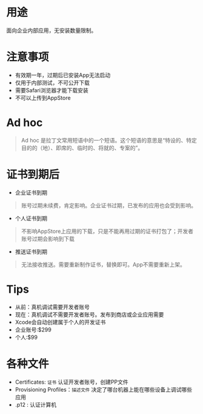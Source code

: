 # 用途
面向企业内部应用，无安装数量限制。

# 注意事项
- 有效期一年，过期后已安装App无法启动
- 仅用于内部测试，不可公开下载
- 需要Safari浏览器才能下载安装
- 不可以上传到AppStore

# Ad hoc
> Ad hoc 是拉丁文常用短语中的一个短语。这个短语的意思是“特设的、特定目的的（地）、即席的、临时的、将就的、专案的”。

# 证书到期后
- 企业证书到期
> 账号过期未续费，肯定影响。企业证书过期，已发布的应用也会受到影响。
- 个人证书到期
> 不影响AppStore上应用的下载，只是不能再用过期的证书打包了；开发者账号过期会影响到下载
- 推送证书到期
> 无法接收推送。需要重新制作证书，替换即可。App不需要重新上架。
# Tips
- 从前：真机调试需要开发者账号
- 现在：真机调试不需要开发者账号。发布到商店或企业应用需要
- Xcode会自动创建属于个人的开发证书
- 企业账号:$299
- 个人:$99

# 各种文件
- Certificates: `证书` 认证开发者账号，创建PP文件
- Provisioning Profiles：`描述文件` 决定了哪台机器上能在哪些设备上调试哪些应用
- .p12 : 认证计算机
